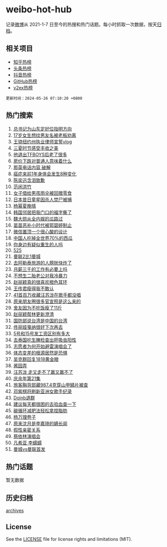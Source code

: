 # weibo-hot-hub

记录[微博](https://www.weibo.com)从 2021-1-7 日至今的热搜和热门话题。每小时抓取一次数据，按天[归档](archives)。

## 相关项目

- [知乎热榜](https://github.com/lonnyzhang423/zhihu-hot-hub)
- [头条热榜](https://github.com/lonnyzhang423/toutiao-hot-hub)
- [抖音热榜](https://github.com/lonnyzhang423/douyin-hot-hub)
- [GitHub热榜](https://github.com/lonnyzhang423/github-hot-hub)
- [v2ex热榜](https://github.com/lonnyzhang423/v2ex-hot-hub)


`更新时间：2024-05-26 07:10:20 +0800`

## 热门搜索

1. [总书记为山东定好位指明方向](https://m.weibo.cn/search?containerid=100103type%3D1%26t%3D10%26q%3D%23%E6%80%BB%E4%B9%A6%E8%AE%B0%E4%B8%BA%E5%B1%B1%E4%B8%9C%E5%AE%9A%E5%A5%BD%E4%BD%8D%E6%8C%87%E6%98%8E%E6%96%B9%E5%90%91%23&stream_entry_id=51&isnewpage=1&extparam=seat%3D1%26q%3D%2523%25E6%2580%25BB%25E4%25B9%25A6%25E8%25AE%25B0%25E4%25B8%25BA%25E5%25B1%25B1%25E4%25B8%259C%25E5%25AE%259A%25E5%25A5%25BD%25E4%25BD%258D%25E6%258C%2587%25E6%2598%258E%25E6%2596%25B9%25E5%2590%2591%2523%26c_type%3D51%26pos%3D0%26cate%3D10103%26dgr%3D0%26stream_entry_id%3D51%26filter_type%3Drealtimehot%26display_time%3D1716678619%26pre_seqid%3D1716678619600020866178)
1. [17岁女生想纹男友名被老板劝离](https://m.weibo.cn/search?containerid=100103type%3D1%26t%3D10%26q%3D%2317%E5%B2%81%E5%A5%B3%E7%94%9F%E6%83%B3%E7%BA%B9%E7%94%B7%E5%8F%8B%E5%90%8D%E8%A2%AB%E8%80%81%E6%9D%BF%E5%8A%9D%E7%A6%BB%23&stream_entry_id=31&isnewpage=1&extparam=seat%3D1%26q%3D%252317%25E5%25B2%2581%25E5%25A5%25B3%25E7%2594%259F%25E6%2583%25B3%25E7%25BA%25B9%25E7%2594%25B7%25E5%258F%258B%25E5%2590%258D%25E8%25A2%25AB%25E8%2580%2581%25E6%259D%25BF%25E5%258A%259D%25E7%25A6%25BB%2523%26pos%3D0%26flag%3D2%26filter_type%3Drealtimehot%26c_type%3D31%26stream_entry_id%3D31%26band_rank%3D1%26cate%3D5001%26lcate%3D5001%26dgr%3D0%26realpos%3D1%26display_time%3D1716678619%26pre_seqid%3D1716678619600020866178)
1. [王骁纽约州执业律师宣誓vlog](https://m.weibo.cn/search?containerid=100103type%3D1%26t%3D10%26q%3D%E7%8E%8B%E9%AA%81%E7%BA%BD%E7%BA%A6%E5%B7%9E%E6%89%A7%E4%B8%9A%E5%BE%8B%E5%B8%88%E5%AE%A3%E8%AA%93vlog&stream_entry_id=31&isnewpage=1&extparam=seat%3D1%26q%3D%25E7%258E%258B%25E9%25AA%2581%25E7%25BA%25BD%25E7%25BA%25A6%25E5%25B7%259E%25E6%2589%25A7%25E4%25B8%259A%25E5%25BE%258B%25E5%25B8%2588%25E5%25AE%25A3%25E8%25AA%2593vlog%26pos%3D1%26flag%3D2%26filter_type%3Drealtimehot%26c_type%3D31%26stream_entry_id%3D31%26band_rank%3D2%26cate%3D5001%26lcate%3D5001%26dgr%3D0%26realpos%3D2%26display_time%3D1716678619%26pre_seqid%3D1716678619600020866178)
1. [三夏时节感受丰收之美](https://m.weibo.cn/search?containerid=100103type%3D1%26t%3D10%26q%3D%23%E4%B8%89%E5%A4%8F%E6%97%B6%E8%8A%82%E6%84%9F%E5%8F%97%E4%B8%B0%E6%94%B6%E4%B9%8B%E7%BE%8E%23&stream_entry_id=31&isnewpage=1&extparam=seat%3D1%26q%3D%2523%25E4%25B8%2589%25E5%25A4%258F%25E6%2597%25B6%25E8%258A%2582%25E6%2584%259F%25E5%258F%2597%25E4%25B8%25B0%25E6%2594%25B6%25E4%25B9%258B%25E7%25BE%258E%2523%26pos%3D2%26flag%3D0%26filter_type%3Drealtimehot%26c_type%3D31%26stream_entry_id%3D31%26band_rank%3D3%26cate%3D5001%26lcate%3D5001%26dgr%3D0%26realpos%3D3%26display_time%3D1716678619%26pre_seqid%3D1716678619600020866178)
1. [他退出TFBOYS后老了很多](https://m.weibo.cn/search?containerid=100103type%3D1%26t%3D10%26q%3D%23%E4%BB%96%E9%80%80%E5%87%BATFBOYS%E5%90%8E%E8%80%81%E4%BA%86%E5%BE%88%E5%A4%9A%23&stream_entry_id=31&isnewpage=1&extparam=seat%3D1%26q%3D%2523%25E4%25BB%2596%25E9%2580%2580%25E5%2587%25BATFBOYS%25E5%2590%258E%25E8%2580%2581%25E4%25BA%2586%25E5%25BE%2588%25E5%25A4%259A%2523%26pos%3D3%26flag%3D2%26filter_type%3Drealtimehot%26c_type%3D31%26stream_entry_id%3D31%26band_rank%3D4%26cate%3D5001%26lcate%3D5001%26dgr%3D0%26realpos%3D4%26display_time%3D1716678619%26pre_seqid%3D1716678619600020866178)
1. [房价下跌对普通人意味着什么](https://m.weibo.cn/search?containerid=100103type%3D1%26t%3D10%26q%3D%23%E6%88%BF%E4%BB%B7%E4%B8%8B%E8%B7%8C%E5%AF%B9%E6%99%AE%E9%80%9A%E4%BA%BA%E6%84%8F%E5%91%B3%E7%9D%80%E4%BB%80%E4%B9%88%23&stream_entry_id=31&isnewpage=1&extparam=seat%3D1%26q%3D%2523%25E6%2588%25BF%25E4%25BB%25B7%25E4%25B8%258B%25E8%25B7%258C%25E5%25AF%25B9%25E6%2599%25AE%25E9%2580%259A%25E4%25BA%25BA%25E6%2584%258F%25E5%2591%25B3%25E7%259D%2580%25E4%25BB%2580%25E4%25B9%2588%2523%26pos%3D4%26flag%3D2%26filter_type%3Drealtimehot%26c_type%3D31%26stream_entry_id%3D31%26band_rank%3D5%26cate%3D5001%26lcate%3D5001%26dgr%3D0%26realpos%3D5%26display_time%3D1716678619%26pre_seqid%3D1716678619600020866178)
1. [那英电话内容 破解](https://m.weibo.cn/search?containerid=100103type%3D1%26t%3D10%26q%3D%E9%82%A3%E8%8B%B1%E7%94%B5%E8%AF%9D%E5%86%85%E5%AE%B9+%E7%A0%B4%E8%A7%A3&stream_entry_id=31&isnewpage=1&extparam=seat%3D1%26q%3D%25E9%2582%25A3%25E8%258B%25B1%25E7%2594%25B5%25E8%25AF%259D%25E5%2586%2585%25E5%25AE%25B9%2520%25E7%25A0%25B4%25E8%25A7%25A3%26pos%3D5%26flag%3D2%26filter_type%3Drealtimehot%26c_type%3D31%26stream_entry_id%3D31%26band_rank%3D6%26cate%3D5001%26lcate%3D5001%26dgr%3D0%26realpos%3D6%26display_time%3D1716678619%26pre_seqid%3D1716678619600020866178)
1. [癌症来前1年身体会发生8种变化](https://m.weibo.cn/search?containerid=100103type%3D1%26t%3D10%26q%3D%23%E7%99%8C%E7%97%87%E6%9D%A5%E5%89%8D1%E5%B9%B4%E8%BA%AB%E4%BD%93%E4%BC%9A%E5%8F%91%E7%94%9F8%E7%A7%8D%E5%8F%98%E5%8C%96%23&stream_entry_id=31&isnewpage=1&extparam=seat%3D1%26q%3D%2523%25E7%2599%258C%25E7%2597%2587%25E6%259D%25A5%25E5%2589%258D1%25E5%25B9%25B4%25E8%25BA%25AB%25E4%25BD%2593%25E4%25BC%259A%25E5%258F%2591%25E7%2594%259F8%25E7%25A7%258D%25E5%258F%2598%25E5%258C%2596%2523%26pos%3D6%26flag%3D2%26filter_type%3Drealtimehot%26c_type%3D31%26stream_entry_id%3D31%26band_rank%3D7%26cate%3D5001%26lcate%3D5001%26dgr%3D0%26realpos%3D7%26display_time%3D1716678619%26pre_seqid%3D1716678619600020866178)
1. [陈奕迅含泪致歉](https://m.weibo.cn/search?containerid=100103type%3D1%26t%3D10%26q%3D%23%E9%99%88%E5%A5%95%E8%BF%85%E5%90%AB%E6%B3%AA%E8%87%B4%E6%AD%89%23&stream_entry_id=31&isnewpage=1&extparam=seat%3D1%26q%3D%2523%25E9%2599%2588%25E5%25A5%2595%25E8%25BF%2585%25E5%2590%25AB%25E6%25B3%25AA%25E8%2587%25B4%25E6%25AD%2589%2523%26pos%3D7%26flag%3D2%26filter_type%3Drealtimehot%26c_type%3D31%26stream_entry_id%3D31%26band_rank%3D8%26cate%3D5001%26lcate%3D5001%26dgr%3D0%26realpos%3D8%26display_time%3D1716678619%26pre_seqid%3D1716678619600020866178)
1. [范闲洪竹](https://m.weibo.cn/search?containerid=100103type%3D1%26t%3D10%26q%3D%E8%8C%83%E9%97%B2%E6%B4%AA%E7%AB%B9&stream_entry_id=31&isnewpage=1&extparam=seat%3D1%26q%3D%25E8%258C%2583%25E9%2597%25B2%25E6%25B4%25AA%25E7%25AB%25B9%26pos%3D8%26flag%3D2%26filter_type%3Drealtimehot%26c_type%3D31%26stream_entry_id%3D31%26band_rank%3D9%26cate%3D5001%26lcate%3D5001%26dgr%3D0%26realpos%3D9%26display_time%3D1716678619%26pre_seqid%3D1716678619600020866178)
1. [女子借给男孩雨伞被回赠零食](https://m.weibo.cn/search?containerid=100103type%3D1%26t%3D10%26q%3D%23%E5%A5%B3%E5%AD%90%E5%80%9F%E7%BB%99%E7%94%B7%E5%AD%A9%E9%9B%A8%E4%BC%9E%E8%A2%AB%E5%9B%9E%E8%B5%A0%E9%9B%B6%E9%A3%9F%23&stream_entry_id=31&isnewpage=1&extparam=seat%3D1%26q%3D%2523%25E5%25A5%25B3%25E5%25AD%2590%25E5%2580%259F%25E7%25BB%2599%25E7%2594%25B7%25E5%25AD%25A9%25E9%259B%25A8%25E4%25BC%259E%25E8%25A2%25AB%25E5%259B%259E%25E8%25B5%25A0%25E9%259B%25B6%25E9%25A3%259F%2523%26pos%3D9%26flag%3D32768%26filter_type%3Drealtimehot%26c_type%3D31%26stream_entry_id%3D31%26band_rank%3D10%26cate%3D5001%26lcate%3D5001%26dgr%3D0%26realpos%3D10%26display_time%3D1716678619%26pre_seqid%3D1716678619600020866178)
1. [日本昔日童星因杀人焚尸被捕](https://m.weibo.cn/search?containerid=100103type%3D1%26t%3D10%26q%3D%23%E6%97%A5%E6%9C%AC%E6%98%94%E6%97%A5%E7%AB%A5%E6%98%9F%E5%9B%A0%E6%9D%80%E4%BA%BA%E7%84%9A%E5%B0%B8%E8%A2%AB%E6%8D%95%23&stream_entry_id=31&isnewpage=1&extparam=seat%3D1%26q%3D%2523%25E6%2597%25A5%25E6%259C%25AC%25E6%2598%2594%25E6%2597%25A5%25E7%25AB%25A5%25E6%2598%259F%25E5%259B%25A0%25E6%259D%2580%25E4%25BA%25BA%25E7%2584%259A%25E5%25B0%25B8%25E8%25A2%25AB%25E6%258D%2595%2523%26pos%3D10%26flag%3D2%26filter_type%3Drealtimehot%26c_type%3D31%26stream_entry_id%3D31%26band_rank%3D11%26cate%3D5001%26lcate%3D5001%26dgr%3D0%26realpos%3D11%26display_time%3D1716678619%26pre_seqid%3D1716678619600020866178)
1. [杨幂夏晚晴](https://m.weibo.cn/search?containerid=100103type%3D1%26t%3D10%26q%3D%E6%9D%A8%E5%B9%82%E5%A4%8F%E6%99%9A%E6%99%B4&stream_entry_id=31&isnewpage=1&extparam=seat%3D1%26q%3D%25E6%259D%25A8%25E5%25B9%2582%25E5%25A4%258F%25E6%2599%259A%25E6%2599%25B4%26pos%3D11%26flag%3D0%26filter_type%3Drealtimehot%26c_type%3D31%26stream_entry_id%3D31%26band_rank%3D12%26cate%3D5001%26lcate%3D5001%26dgr%3D0%26realpos%3D12%26display_time%3D1716678619%26pre_seqid%3D1716678619600020866178)
1. [韩国邻居把我门口的福字撕了](https://m.weibo.cn/search?containerid=100103type%3D1%26t%3D10%26q%3D%23%E9%9F%A9%E5%9B%BD%E9%82%BB%E5%B1%85%E6%8A%8A%E6%88%91%E9%97%A8%E5%8F%A3%E7%9A%84%E7%A6%8F%E5%AD%97%E6%92%95%E4%BA%86%23&stream_entry_id=31&isnewpage=1&extparam=seat%3D1%26q%3D%2523%25E9%259F%25A9%25E5%259B%25BD%25E9%2582%25BB%25E5%25B1%2585%25E6%258A%258A%25E6%2588%2591%25E9%2597%25A8%25E5%258F%25A3%25E7%259A%2584%25E7%25A6%258F%25E5%25AD%2597%25E6%2592%2595%25E4%25BA%2586%2523%26pos%3D12%26flag%3D2%26filter_type%3Drealtimehot%26c_type%3D31%26stream_entry_id%3D31%26band_rank%3D13%26cate%3D5001%26lcate%3D5001%26dgr%3D0%26realpos%3D13%26display_time%3D1716678619%26pre_seqid%3D1716678619600020866178)
1. [魏大勋从全内娱的瓜路过](https://m.weibo.cn/search?containerid=100103type%3D1%26t%3D10%26q%3D%23%E9%AD%8F%E5%A4%A7%E5%8B%8B%E4%BB%8E%E5%85%A8%E5%86%85%E5%A8%B1%E7%9A%84%E7%93%9C%E8%B7%AF%E8%BF%87%23&stream_entry_id=31&isnewpage=1&extparam=seat%3D1%26q%3D%2523%25E9%25AD%258F%25E5%25A4%25A7%25E5%258B%258B%25E4%25BB%258E%25E5%2585%25A8%25E5%2586%2585%25E5%25A8%25B1%25E7%259A%2584%25E7%2593%259C%25E8%25B7%25AF%25E8%25BF%2587%2523%26pos%3D13%26flag%3D2%26filter_type%3Drealtimehot%26c_type%3D31%26stream_entry_id%3D31%26band_rank%3D14%26cate%3D5001%26lcate%3D5001%26dgr%3D0%26realpos%3D14%26display_time%3D1716678619%26pre_seqid%3D1716678619600020866178)
1. [苗苗恶补小时代被郭碧婷制止](https://m.weibo.cn/search?containerid=100103type%3D1%26t%3D10%26q%3D%23%E8%8B%97%E8%8B%97%E6%81%B6%E8%A1%A5%E5%B0%8F%E6%97%B6%E4%BB%A3%E8%A2%AB%E9%83%AD%E7%A2%A7%E5%A9%B7%E5%88%B6%E6%AD%A2%23&stream_entry_id=31&isnewpage=1&extparam=seat%3D1%26q%3D%2523%25E8%258B%2597%25E8%258B%2597%25E6%2581%25B6%25E8%25A1%25A5%25E5%25B0%258F%25E6%2597%25B6%25E4%25BB%25A3%25E8%25A2%25AB%25E9%2583%25AD%25E7%25A2%25A7%25E5%25A9%25B7%25E5%2588%25B6%25E6%25AD%25A2%2523%26pos%3D14%26flag%3D2%26filter_type%3Drealtimehot%26c_type%3D31%26stream_entry_id%3D31%26band_rank%3D15%26cate%3D5001%26lcate%3D5001%26dgr%3D0%26realpos%3D15%26display_time%3D1716678619%26pre_seqid%3D1716678619600020866178)
1. [微信置顶一个很心酸的设计](https://m.weibo.cn/search?containerid=100103type%3D1%26t%3D10%26q%3D%23%E5%BE%AE%E4%BF%A1%E7%BD%AE%E9%A1%B6%E4%B8%80%E4%B8%AA%E5%BE%88%E5%BF%83%E9%85%B8%E7%9A%84%E8%AE%BE%E8%AE%A1%23&stream_entry_id=31&isnewpage=1&extparam=seat%3D1%26q%3D%2523%25E5%25BE%25AE%25E4%25BF%25A1%25E7%25BD%25AE%25E9%25A1%25B6%25E4%25B8%2580%25E4%25B8%25AA%25E5%25BE%2588%25E5%25BF%2583%25E9%2585%25B8%25E7%259A%2584%25E8%25AE%25BE%25E8%25AE%25A1%2523%26pos%3D15%26flag%3D2%26filter_type%3Drealtimehot%26c_type%3D31%26stream_entry_id%3D31%26band_rank%3D16%26cate%3D5001%26lcate%3D5001%26dgr%3D0%26realpos%3D16%26display_time%3D1716678619%26pre_seqid%3D1716678619600020866178)
1. [中国人吃掉全世界70%的西瓜](https://m.weibo.cn/search?containerid=100103type%3D1%26t%3D10%26q%3D%23%E4%B8%AD%E5%9B%BD%E4%BA%BA%E5%90%83%E6%8E%89%E5%85%A8%E4%B8%96%E7%95%8C70%25%E7%9A%84%E8%A5%BF%E7%93%9C%23&stream_entry_id=31&isnewpage=1&extparam=seat%3D1%26q%3D%2523%25E4%25B8%25AD%25E5%259B%25BD%25E4%25BA%25BA%25E5%2590%2583%25E6%258E%2589%25E5%2585%25A8%25E4%25B8%2596%25E7%2595%258C70%2525%25E7%259A%2584%25E8%25A5%25BF%25E7%2593%259C%2523%26pos%3D16%26flag%3D0%26filter_type%3Drealtimehot%26c_type%3D31%26stream_entry_id%3D31%26band_rank%3D17%26cate%3D5001%26lcate%3D5001%26dgr%3D0%26realpos%3D17%26display_time%3D1716678619%26pre_seqid%3D1716678619600020866178)
1. [你身边有疑似重生的人吗](https://m.weibo.cn/search?containerid=100103type%3D1%26t%3D10%26q%3D%23%E4%BD%A0%E8%BA%AB%E8%BE%B9%E6%9C%89%E7%96%91%E4%BC%BC%E9%87%8D%E7%94%9F%E7%9A%84%E4%BA%BA%E5%90%97%23&stream_entry_id=31&isnewpage=1&extparam=seat%3D1%26q%3D%2523%25E4%25BD%25A0%25E8%25BA%25AB%25E8%25BE%25B9%25E6%259C%2589%25E7%2596%2591%25E4%25BC%25BC%25E9%2587%258D%25E7%2594%259F%25E7%259A%2584%25E4%25BA%25BA%25E5%2590%2597%2523%26pos%3D17%26flag%3D0%26filter_type%3Drealtimehot%26c_type%3D31%26stream_entry_id%3D31%26band_rank%3D18%26cate%3D5001%26lcate%3D5001%26dgr%3D0%26realpos%3D18%26display_time%3D1716678619%26pre_seqid%3D1716678619600020866178)
1. [525](https://m.weibo.cn/search?containerid=100103type%3D1%26t%3D10%26q%3D525&stream_entry_id=31&isnewpage=1&extparam=seat%3D1%26q%3D525%26pos%3D18%26flag%3D0%26filter_type%3Drealtimehot%26c_type%3D31%26stream_entry_id%3D31%26band_rank%3D19%26cate%3D5001%26lcate%3D5001%26dgr%3D0%26realpos%3D19%26display_time%3D1716678619%26pre_seqid%3D1716678619600020866178)
1. [曼联2比1曼城](https://m.weibo.cn/search?containerid=100103type%3D1%26t%3D10%26q%3D%23%E6%9B%BC%E8%81%942%E6%AF%941%E6%9B%BC%E5%9F%8E%23&stream_entry_id=31&isnewpage=1&extparam=seat%3D1%26q%3D%2523%25E6%259B%25BC%25E8%2581%25942%25E6%25AF%25941%25E6%259B%25BC%25E5%259F%258E%2523%26pos%3D19%26flag%3D0%26filter_type%3Drealtimehot%26c_type%3D31%26stream_entry_id%3D31%26band_rank%3D20%26cate%3D5001%26lcate%3D5001%26dgr%3D0%26realpos%3D20%26display_time%3D1716678619%26pre_seqid%3D1716678619600020866178)
1. [去阿勒泰旅游的人膀胱快炸了](https://m.weibo.cn/search?containerid=100103type%3D1%26t%3D10%26q%3D%23%E5%8E%BB%E9%98%BF%E5%8B%92%E6%B3%B0%E6%97%85%E6%B8%B8%E7%9A%84%E4%BA%BA%E8%86%80%E8%83%B1%E5%BF%AB%E7%82%B8%E4%BA%86%23&stream_entry_id=31&isnewpage=1&extparam=seat%3D1%26q%3D%2523%25E5%258E%25BB%25E9%2598%25BF%25E5%258B%2592%25E6%25B3%25B0%25E6%2597%2585%25E6%25B8%25B8%25E7%259A%2584%25E4%25BA%25BA%25E8%2586%2580%25E8%2583%25B1%25E5%25BF%25AB%25E7%2582%25B8%25E4%25BA%2586%2523%26pos%3D20%26flag%3D0%26filter_type%3Drealtimehot%26c_type%3D31%26stream_entry_id%3D31%26band_rank%3D21%26cate%3D5001%26lcate%3D5001%26dgr%3D0%26realpos%3D21%26display_time%3D1716678619%26pre_seqid%3D1716678619600020866178)
1. [月薪三千的工作有必要上吗](https://m.weibo.cn/search?containerid=100103type%3D1%26t%3D10%26q%3D%23%E6%9C%88%E8%96%AA%E4%B8%89%E5%8D%83%E7%9A%84%E5%B7%A5%E4%BD%9C%E6%9C%89%E5%BF%85%E8%A6%81%E4%B8%8A%E5%90%97%23&stream_entry_id=31&isnewpage=1&extparam=seat%3D1%26q%3D%2523%25E6%259C%2588%25E8%2596%25AA%25E4%25B8%2589%25E5%258D%2583%25E7%259A%2584%25E5%25B7%25A5%25E4%25BD%259C%25E6%259C%2589%25E5%25BF%2585%25E8%25A6%2581%25E4%25B8%258A%25E5%2590%2597%2523%26pos%3D21%26flag%3D0%26filter_type%3Drealtimehot%26c_type%3D31%26stream_entry_id%3D31%26band_rank%3D22%26cate%3D5001%26lcate%3D5001%26dgr%3D0%26realpos%3D22%26display_time%3D1716678619%26pre_seqid%3D1716678619600020866178)
1. [不想生二胎老公对我冷暴力](https://m.weibo.cn/search?containerid=100103type%3D1%26t%3D10%26q%3D%23%E4%B8%8D%E6%83%B3%E7%94%9F%E4%BA%8C%E8%83%8E%E8%80%81%E5%85%AC%E5%AF%B9%E6%88%91%E5%86%B7%E6%9A%B4%E5%8A%9B%23&stream_entry_id=31&isnewpage=1&extparam=seat%3D1%26q%3D%2523%25E4%25B8%258D%25E6%2583%25B3%25E7%2594%259F%25E4%25BA%258C%25E8%2583%258E%25E8%2580%2581%25E5%2585%25AC%25E5%25AF%25B9%25E6%2588%2591%25E5%2586%25B7%25E6%259A%25B4%25E5%258A%259B%2523%26pos%3D22%26flag%3D1%26filter_type%3Drealtimehot%26c_type%3D31%26stream_entry_id%3D31%26band_rank%3D23%26cate%3D5001%26lcate%3D5001%26dgr%3D0%26realpos%3D23%26display_time%3D1716678619%26pre_seqid%3D1716678619600020866178)
1. [赵丽颖真的很喜欢橙色耳环](https://m.weibo.cn/search?containerid=100103type%3D1%26t%3D10%26q%3D%23%E8%B5%B5%E4%B8%BD%E9%A2%96%E7%9C%9F%E7%9A%84%E5%BE%88%E5%96%9C%E6%AC%A2%E6%A9%99%E8%89%B2%E8%80%B3%E7%8E%AF%23&stream_entry_id=31&isnewpage=1&extparam=seat%3D1%26q%3D%2523%25E8%25B5%25B5%25E4%25B8%25BD%25E9%25A2%2596%25E7%259C%259F%25E7%259A%2584%25E5%25BE%2588%25E5%2596%259C%25E6%25AC%25A2%25E6%25A9%2599%25E8%2589%25B2%25E8%2580%25B3%25E7%258E%25AF%2523%26pos%3D23%26flag%3D0%26filter_type%3Drealtimehot%26c_type%3D31%26stream_entry_id%3D31%26band_rank%3D24%26cate%3D5001%26lcate%3D5001%26dgr%3D0%26realpos%3D24%26display_time%3D1716678619%26pre_seqid%3D1716678619600020866178)
1. [王传君瘦得我不敢认](https://m.weibo.cn/search?containerid=100103type%3D1%26t%3D10%26q%3D%E7%8E%8B%E4%BC%A0%E5%90%9B%E7%98%A6%E5%BE%97%E6%88%91%E4%B8%8D%E6%95%A2%E8%AE%A4&stream_entry_id=31&isnewpage=1&extparam=seat%3D1%26q%3D%25E7%258E%258B%25E4%25BC%25A0%25E5%2590%259B%25E7%2598%25A6%25E5%25BE%2597%25E6%2588%2591%25E4%25B8%258D%25E6%2595%25A2%25E8%25AE%25A4%26pos%3D24%26flag%3D2%26filter_type%3Drealtimehot%26c_type%3D31%26stream_entry_id%3D31%26band_rank%3D25%26cate%3D5001%26lcate%3D5001%26dgr%3D0%26realpos%3D25%26display_time%3D1716678619%26pre_seqid%3D1716678619600020866178)
1. [41首百万收藏汪苏泷在歌手都没唱](https://m.weibo.cn/search?containerid=100103type%3D1%26t%3D10%26q%3D%2341%E9%A6%96%E7%99%BE%E4%B8%87%E6%94%B6%E8%97%8F%E6%B1%AA%E8%8B%8F%E6%B3%B7%E5%9C%A8%E6%AD%8C%E6%89%8B%E9%83%BD%E6%B2%A1%E5%94%B1%23&stream_entry_id=31&isnewpage=1&extparam=seat%3D1%26q%3D%252341%25E9%25A6%2596%25E7%2599%25BE%25E4%25B8%2587%25E6%2594%25B6%25E8%2597%258F%25E6%25B1%25AA%25E8%258B%258F%25E6%25B3%25B7%25E5%259C%25A8%25E6%25AD%258C%25E6%2589%258B%25E9%2583%25BD%25E6%25B2%25A1%25E5%2594%25B1%2523%26pos%3D25%26flag%3D0%26filter_type%3Drealtimehot%26c_type%3D31%26stream_entry_id%3D31%26band_rank%3D26%26cate%3D5001%26lcate%3D5001%26dgr%3D0%26realpos%3D26%26display_time%3D1716678619%26pre_seqid%3D1716678619600020866178)
1. [原来朋友圈很多官宣照是这么来的](https://m.weibo.cn/search?containerid=100103type%3D1%26t%3D10%26q%3D%23%E5%8E%9F%E6%9D%A5%E6%9C%8B%E5%8F%8B%E5%9C%88%E5%BE%88%E5%A4%9A%E5%AE%98%E5%AE%A3%E7%85%A7%E6%98%AF%E8%BF%99%E4%B9%88%E6%9D%A5%E7%9A%84%23&stream_entry_id=31&isnewpage=1&extparam=seat%3D1%26q%3D%2523%25E5%258E%259F%25E6%259D%25A5%25E6%259C%258B%25E5%258F%258B%25E5%259C%2588%25E5%25BE%2588%25E5%25A4%259A%25E5%25AE%2598%25E5%25AE%25A3%25E7%2585%25A7%25E6%2598%25AF%25E8%25BF%2599%25E4%25B9%2588%25E6%259D%25A5%25E7%259A%2584%2523%26pos%3D26%26flag%3D0%26filter_type%3Drealtimehot%26c_type%3D31%26stream_entry_id%3D31%26band_rank%3D27%26cate%3D5001%26lcate%3D5001%26dgr%3D0%26realpos%3D27%26display_time%3D1716678619%26pre_seqid%3D1716678619600020866178)
1. [舍友因为不吃饭瘦了11斤](https://m.weibo.cn/search?containerid=100103type%3D1%26t%3D10%26q%3D%23%E8%88%8D%E5%8F%8B%E5%9B%A0%E4%B8%BA%E4%B8%8D%E5%90%83%E9%A5%AD%E7%98%A6%E4%BA%8611%E6%96%A4%23&stream_entry_id=31&isnewpage=1&extparam=seat%3D1%26q%3D%2523%25E8%2588%258D%25E5%258F%258B%25E5%259B%25A0%25E4%25B8%25BA%25E4%25B8%258D%25E5%2590%2583%25E9%25A5%25AD%25E7%2598%25A6%25E4%25BA%258611%25E6%2596%25A4%2523%26pos%3D27%26flag%3D0%26filter_type%3Drealtimehot%26c_type%3D31%26stream_entry_id%3D31%26band_rank%3D28%26cate%3D5001%26lcate%3D5001%26dgr%3D0%26realpos%3D28%26display_time%3D1716678619%26pre_seqid%3D1716678619600020866178)
1. [赵丽颖帮林更新澄清](https://m.weibo.cn/search?containerid=100103type%3D1%26t%3D10%26q%3D%23%E8%B5%B5%E4%B8%BD%E9%A2%96%E5%B8%AE%E6%9E%97%E6%9B%B4%E6%96%B0%E6%BE%84%E6%B8%85%23&stream_entry_id=31&isnewpage=1&extparam=seat%3D1%26q%3D%2523%25E8%25B5%25B5%25E4%25B8%25BD%25E9%25A2%2596%25E5%25B8%25AE%25E6%259E%2597%25E6%259B%25B4%25E6%2596%25B0%25E6%25BE%2584%25E6%25B8%2585%2523%26pos%3D28%26flag%3D0%26filter_type%3Drealtimehot%26c_type%3D31%26stream_entry_id%3D31%26band_rank%3D29%26cate%3D5001%26lcate%3D5001%26dgr%3D0%26realpos%3D29%26display_time%3D1716678619%26pre_seqid%3D1716678619600020866178)
1. [国防部说台湾是中国的台湾](https://m.weibo.cn/search?containerid=100103type%3D1%26t%3D10%26q%3D%23%E5%9B%BD%E9%98%B2%E9%83%A8%E8%AF%B4%E5%8F%B0%E6%B9%BE%E6%98%AF%E4%B8%AD%E5%9B%BD%E7%9A%84%E5%8F%B0%E6%B9%BE%23&stream_entry_id=31&isnewpage=1&extparam=seat%3D1%26q%3D%2523%25E5%259B%25BD%25E9%2598%25B2%25E9%2583%25A8%25E8%25AF%25B4%25E5%258F%25B0%25E6%25B9%25BE%25E6%2598%25AF%25E4%25B8%25AD%25E5%259B%25BD%25E7%259A%2584%25E5%258F%25B0%25E6%25B9%25BE%2523%26pos%3D29%26flag%3D0%26filter_type%3Drealtimehot%26c_type%3D31%26stream_entry_id%3D31%26band_rank%3D30%26cate%3D5001%26lcate%3D5001%26dgr%3D0%26realpos%3D30%26display_time%3D1716678619%26pre_seqid%3D1716678619600020866178)
1. [佟丽娅戛纳很好下次再去](https://m.weibo.cn/search?containerid=100103type%3D1%26t%3D10%26q%3D%23%E4%BD%9F%E4%B8%BD%E5%A8%85%E6%88%9B%E7%BA%B3%E5%BE%88%E5%A5%BD%E4%B8%8B%E6%AC%A1%E5%86%8D%E5%8E%BB%23&stream_entry_id=31&isnewpage=1&extparam=seat%3D1%26q%3D%2523%25E4%25BD%259F%25E4%25B8%25BD%25E5%25A8%2585%25E6%2588%259B%25E7%25BA%25B3%25E5%25BE%2588%25E5%25A5%25BD%25E4%25B8%258B%25E6%25AC%25A1%25E5%2586%258D%25E5%258E%25BB%2523%26pos%3D30%26flag%3D0%26filter_type%3Drealtimehot%26c_type%3D31%26stream_entry_id%3D31%26band_rank%3D31%26cate%3D5001%26lcate%3D5001%26dgr%3D0%26realpos%3D31%26display_time%3D1716678619%26pre_seqid%3D1716678619600020866178)
1. [5号和15号发工资区别有多大](https://m.weibo.cn/search?containerid=100103type%3D1%26t%3D10%26q%3D%235%E5%8F%B7%E5%92%8C15%E5%8F%B7%E5%8F%91%E5%B7%A5%E8%B5%84%E5%8C%BA%E5%88%AB%E6%9C%89%E5%A4%9A%E5%A4%A7%23&stream_entry_id=31&isnewpage=1&extparam=seat%3D1%26q%3D%25235%25E5%258F%25B7%25E5%2592%258C15%25E5%258F%25B7%25E5%258F%2591%25E5%25B7%25A5%25E8%25B5%2584%25E5%258C%25BA%25E5%2588%25AB%25E6%259C%2589%25E5%25A4%259A%25E5%25A4%25A7%2523%26pos%3D31%26flag%3D1%26filter_type%3Drealtimehot%26c_type%3D31%26stream_entry_id%3D31%26band_rank%3D32%26cate%3D5001%26lcate%3D5001%26dgr%3D0%26realpos%3D32%26display_time%3D1716678619%26pre_seqid%3D1716678619600020866178)
1. [去泰国吃生腌检查出肝吸虫阳性](https://m.weibo.cn/search?containerid=100103type%3D1%26t%3D10%26q%3D%23%E5%8E%BB%E6%B3%B0%E5%9B%BD%E5%90%83%E7%94%9F%E8%85%8C%E6%A3%80%E6%9F%A5%E5%87%BA%E8%82%9D%E5%90%B8%E8%99%AB%E9%98%B3%E6%80%A7%23&stream_entry_id=31&isnewpage=1&extparam=seat%3D1%26q%3D%2523%25E5%258E%25BB%25E6%25B3%25B0%25E5%259B%25BD%25E5%2590%2583%25E7%2594%259F%25E8%2585%258C%25E6%25A3%2580%25E6%259F%25A5%25E5%2587%25BA%25E8%2582%259D%25E5%2590%25B8%25E8%2599%25AB%25E9%2598%25B3%25E6%2580%25A7%2523%26pos%3D32%26flag%3D0%26filter_type%3Drealtimehot%26c_type%3D31%26stream_entry_id%3D31%26band_rank%3D33%26cate%3D5001%26lcate%3D5001%26dgr%3D0%26realpos%3D33%26display_time%3D1716678619%26pre_seqid%3D1716678619600020866178)
1. [志愿者为何开始避雷演唱会了](https://m.weibo.cn/search?containerid=100103type%3D1%26t%3D10%26q%3D%23%E5%BF%97%E6%84%BF%E8%80%85%E4%B8%BA%E4%BD%95%E5%BC%80%E5%A7%8B%E9%81%BF%E9%9B%B7%E6%BC%94%E5%94%B1%E4%BC%9A%E4%BA%86%23&stream_entry_id=31&isnewpage=1&extparam=seat%3D1%26q%3D%2523%25E5%25BF%2597%25E6%2584%25BF%25E8%2580%2585%25E4%25B8%25BA%25E4%25BD%2595%25E5%25BC%2580%25E5%25A7%258B%25E9%2581%25BF%25E9%259B%25B7%25E6%25BC%2594%25E5%2594%25B1%25E4%25BC%259A%25E4%25BA%2586%2523%26pos%3D33%26flag%3D0%26filter_type%3Drealtimehot%26c_type%3D31%26stream_entry_id%3D31%26band_rank%3D34%26cate%3D5001%26lcate%3D5001%26dgr%3D0%26realpos%3D34%26display_time%3D1716678619%26pre_seqid%3D1716678619600020866178)
1. [体态变差的根源居然是恐惧](https://m.weibo.cn/search?containerid=100103type%3D1%26t%3D10%26q%3D%23%E4%BD%93%E6%80%81%E5%8F%98%E5%B7%AE%E7%9A%84%E6%A0%B9%E6%BA%90%E5%B1%85%E7%84%B6%E6%98%AF%E6%81%90%E6%83%A7%23&stream_entry_id=31&isnewpage=1&extparam=seat%3D1%26q%3D%2523%25E4%25BD%2593%25E6%2580%2581%25E5%258F%2598%25E5%25B7%25AE%25E7%259A%2584%25E6%25A0%25B9%25E6%25BA%2590%25E5%25B1%2585%25E7%2584%25B6%25E6%2598%25AF%25E6%2581%2590%25E6%2583%25A7%2523%26pos%3D34%26flag%3D0%26filter_type%3Drealtimehot%26c_type%3D31%26stream_entry_id%3D31%26band_rank%3D35%26cate%3D5001%26lcate%3D5001%26dgr%3D0%26realpos%3D35%26display_time%3D1716678619%26pre_seqid%3D1716678619600020866178)
1. [吴克群回复1818黄金眼](https://m.weibo.cn/search?containerid=100103type%3D1%26t%3D10%26q%3D%23%E5%90%B4%E5%85%8B%E7%BE%A4%E5%9B%9E%E5%A4%8D1818%E9%BB%84%E9%87%91%E7%9C%BC%23&stream_entry_id=31&isnewpage=1&extparam=seat%3D1%26q%3D%2523%25E5%2590%25B4%25E5%2585%258B%25E7%25BE%25A4%25E5%259B%259E%25E5%25A4%258D1818%25E9%25BB%2584%25E9%2587%2591%25E7%259C%25BC%2523%26pos%3D35%26flag%3D1%26filter_type%3Drealtimehot%26c_type%3D31%26stream_entry_id%3D31%26band_rank%3D36%26cate%3D5001%26lcate%3D5001%26dgr%3D0%26realpos%3D36%26display_time%3D1716678619%26pre_seqid%3D1716678619600020866178)
1. [酱园弄](https://m.weibo.cn/search?containerid=100103type%3D1%26t%3D10%26q%3D%E9%85%B1%E5%9B%AD%E5%BC%84&stream_entry_id=31&isnewpage=1&extparam=seat%3D1%26q%3D%25E9%2585%25B1%25E5%259B%25AD%25E5%25BC%2584%26pos%3D36%26flag%3D0%26filter_type%3Drealtimehot%26c_type%3D31%26stream_entry_id%3D31%26band_rank%3D37%26cate%3D5001%26lcate%3D5001%26dgr%3D0%26realpos%3D37%26display_time%3D1716678619%26pre_seqid%3D1716678619600020866178)
1. [汪苏泷 走又走不了赢又赢不了](https://m.weibo.cn/search?containerid=100103type%3D1%26t%3D10%26q%3D%E6%B1%AA%E8%8B%8F%E6%B3%B7+%E8%B5%B0%E5%8F%88%E8%B5%B0%E4%B8%8D%E4%BA%86%E8%B5%A2%E5%8F%88%E8%B5%A2%E4%B8%8D%E4%BA%86&stream_entry_id=31&isnewpage=1&extparam=seat%3D1%26q%3D%25E6%25B1%25AA%25E8%258B%258F%25E6%25B3%25B7%2520%25E8%25B5%25B0%25E5%258F%2588%25E8%25B5%25B0%25E4%25B8%258D%25E4%25BA%2586%25E8%25B5%25A2%25E5%258F%2588%25E8%25B5%25A2%25E4%25B8%258D%25E4%25BA%2586%26pos%3D37%26flag%3D0%26filter_type%3Drealtimehot%26c_type%3D31%26stream_entry_id%3D31%26band_rank%3D38%26cate%3D5001%26lcate%3D5001%26dgr%3D0%26realpos%3D38%26display_time%3D1716678619%26pre_seqid%3D1716678619600020866178)
1. [庆余年第21集](https://m.weibo.cn/search?containerid=100103type%3D1%26t%3D10%26q%3D%E5%BA%86%E4%BD%99%E5%B9%B4%E7%AC%AC21%E9%9B%86&stream_entry_id=31&isnewpage=1&extparam=seat%3D1%26q%3D%25E5%25BA%2586%25E4%25BD%2599%25E5%25B9%25B4%25E7%25AC%25AC21%25E9%259B%2586%26pos%3D38%26flag%3D0%26filter_type%3Drealtimehot%26c_type%3D31%26stream_entry_id%3D31%26band_rank%3D39%26cate%3D5001%26lcate%3D5001%26dgr%3D0%26realpos%3D39%26display_time%3D1716678619%26pre_seqid%3D1716678619600020866178)
1. [旅客胸背部藏987.4克穿山甲鳞片被查](https://m.weibo.cn/search?containerid=100103type%3D1%26t%3D10%26q%3D%23%E6%97%85%E5%AE%A2%E8%83%B8%E8%83%8C%E9%83%A8%E8%97%8F987.4%E5%85%8B%E7%A9%BF%E5%B1%B1%E7%94%B2%E9%B3%9E%E7%89%87%E8%A2%AB%E6%9F%A5%23&stream_entry_id=31&isnewpage=1&extparam=seat%3D1%26q%3D%2523%25E6%2597%2585%25E5%25AE%25A2%25E8%2583%25B8%25E8%2583%258C%25E9%2583%25A8%25E8%2597%258F987.4%25E5%2585%258B%25E7%25A9%25BF%25E5%25B1%25B1%25E7%2594%25B2%25E9%25B3%259E%25E7%2589%2587%25E8%25A2%25AB%25E6%259F%25A5%2523%26pos%3D39%26flag%3D0%26filter_type%3Drealtimehot%26c_type%3D31%26stream_entry_id%3D31%26band_rank%3D40%26cate%3D5001%26lcate%3D5001%26dgr%3D0%26realpos%3D40%26display_time%3D1716678619%26pre_seqid%3D1716678619600020866178)
1. [邓紫棋将刷新亚洲女歌手纪录](https://m.weibo.cn/search?containerid=100103type%3D1%26t%3D10%26q%3D%23%E9%82%93%E7%B4%AB%E6%A3%8B%E5%B0%86%E5%88%B7%E6%96%B0%E4%BA%9A%E6%B4%B2%E5%A5%B3%E6%AD%8C%E6%89%8B%E7%BA%AA%E5%BD%95%23&stream_entry_id=31&isnewpage=1&extparam=seat%3D1%26q%3D%2523%25E9%2582%2593%25E7%25B4%25AB%25E6%25A3%258B%25E5%25B0%2586%25E5%2588%25B7%25E6%2596%25B0%25E4%25BA%259A%25E6%25B4%25B2%25E5%25A5%25B3%25E6%25AD%258C%25E6%2589%258B%25E7%25BA%25AA%25E5%25BD%2595%2523%26pos%3D40%26flag%3D0%26filter_type%3Drealtimehot%26c_type%3D31%26stream_entry_id%3D31%26band_rank%3D41%26cate%3D5001%26lcate%3D5001%26dgr%3D0%26realpos%3D41%26display_time%3D1716678619%26pre_seqid%3D1716678619600020866178)
1. [Doinb退群](https://m.weibo.cn/search?containerid=100103type%3D1%26t%3D10%26q%3D%23Doinb%E9%80%80%E7%BE%A4%23&stream_entry_id=31&isnewpage=1&extparam=seat%3D1%26q%3D%2523Doinb%25E9%2580%2580%25E7%25BE%25A4%2523%26pos%3D41%26flag%3D0%26filter_type%3Drealtimehot%26c_type%3D31%26stream_entry_id%3D31%26band_rank%3D42%26cate%3D5001%26lcate%3D5001%26dgr%3D0%26realpos%3D42%26display_time%3D1716678619%26pre_seqid%3D1716678619600020866178)
1. [建议每天都很困的去验血查一下](https://m.weibo.cn/search?containerid=100103type%3D1%26t%3D10%26q%3D%23%E5%BB%BA%E8%AE%AE%E6%AF%8F%E5%A4%A9%E9%83%BD%E5%BE%88%E5%9B%B0%E7%9A%84%E5%8E%BB%E9%AA%8C%E8%A1%80%E6%9F%A5%E4%B8%80%E4%B8%8B%23&stream_entry_id=31&isnewpage=1&extparam=seat%3D1%26q%3D%2523%25E5%25BB%25BA%25E8%25AE%25AE%25E6%25AF%258F%25E5%25A4%25A9%25E9%2583%25BD%25E5%25BE%2588%25E5%259B%25B0%25E7%259A%2584%25E5%258E%25BB%25E9%25AA%258C%25E8%25A1%2580%25E6%259F%25A5%25E4%25B8%2580%25E4%25B8%258B%2523%26pos%3D42%26flag%3D0%26filter_type%3Drealtimehot%26c_type%3D31%26stream_entry_id%3D31%26band_rank%3D43%26cate%3D5001%26lcate%3D5001%26dgr%3D0%26realpos%3D43%26display_time%3D1716678619%26pre_seqid%3D1716678619600020866178)
1. [碳循环减肥法轻松拿捏脂肪](https://m.weibo.cn/search?containerid=100103type%3D1%26t%3D10%26q%3D%E7%A2%B3%E5%BE%AA%E7%8E%AF%E5%87%8F%E8%82%A5%E6%B3%95%E8%BD%BB%E6%9D%BE%E6%8B%BF%E6%8D%8F%E8%84%82%E8%82%AA&stream_entry_id=31&isnewpage=1&extparam=seat%3D1%26q%3D%25E7%25A2%25B3%25E5%25BE%25AA%25E7%258E%25AF%25E5%2587%258F%25E8%2582%25A5%25E6%25B3%2595%25E8%25BD%25BB%25E6%259D%25BE%25E6%258B%25BF%25E6%258D%258F%25E8%2584%2582%25E8%2582%25AA%26pos%3D43%26flag%3D1%26filter_type%3Drealtimehot%26c_type%3D31%26stream_entry_id%3D31%26band_rank%3D44%26cate%3D5001%26lcate%3D5001%26dgr%3D0%26realpos%3D44%26display_time%3D1716678619%26pre_seqid%3D1716678619600020866178)
1. [杨万理卷子](https://m.weibo.cn/search?containerid=100103type%3D1%26t%3D10%26q%3D%E6%9D%A8%E4%B8%87%E7%90%86%E5%8D%B7%E5%AD%90&stream_entry_id=31&isnewpage=1&extparam=seat%3D1%26q%3D%25E6%259D%25A8%25E4%25B8%2587%25E7%2590%2586%25E5%258D%25B7%25E5%25AD%2590%26pos%3D44%26flag%3D0%26filter_type%3Drealtimehot%26c_type%3D31%26stream_entry_id%3D31%26band_rank%3D45%26cate%3D5001%26lcate%3D5001%26dgr%3D0%26realpos%3D45%26display_time%3D1716678619%26pre_seqid%3D1716678619600020866178)
1. [原来沈月是李嘉琦的嫡长闺](https://m.weibo.cn/search?containerid=100103type%3D1%26t%3D10%26q%3D%23%E5%8E%9F%E6%9D%A5%E6%B2%88%E6%9C%88%E6%98%AF%E6%9D%8E%E5%98%89%E7%90%A6%E7%9A%84%E5%AB%A1%E9%95%BF%E9%97%BA%23&stream_entry_id=31&isnewpage=1&extparam=seat%3D1%26q%3D%2523%25E5%258E%259F%25E6%259D%25A5%25E6%25B2%2588%25E6%259C%2588%25E6%2598%25AF%25E6%259D%258E%25E5%2598%2589%25E7%2590%25A6%25E7%259A%2584%25E5%25AB%25A1%25E9%2595%25BF%25E9%2597%25BA%2523%26pos%3D45%26flag%3D0%26filter_type%3Drealtimehot%26c_type%3D31%26stream_entry_id%3D31%26band_rank%3D46%26cate%3D5001%26lcate%3D5001%26dgr%3D0%26realpos%3D46%26display_time%3D1716678619%26pre_seqid%3D1716678619600020866178)
1. [假性亲密关系](https://m.weibo.cn/search?containerid=100103type%3D1%26t%3D10%26q%3D%E5%81%87%E6%80%A7%E4%BA%B2%E5%AF%86%E5%85%B3%E7%B3%BB&stream_entry_id=31&isnewpage=1&extparam=seat%3D1%26q%3D%25E5%2581%2587%25E6%2580%25A7%25E4%25BA%25B2%25E5%25AF%2586%25E5%2585%25B3%25E7%25B3%25BB%26pos%3D46%26flag%3D0%26filter_type%3Drealtimehot%26c_type%3D31%26stream_entry_id%3D31%26band_rank%3D47%26cate%3D5001%26lcate%3D5001%26dgr%3D0%26realpos%3D47%26display_time%3D1716678619%26pre_seqid%3D1716678619600020866178)
1. [蔡依林演唱会](https://m.weibo.cn/search?containerid=100103type%3D1%26t%3D10%26q%3D%E8%94%A1%E4%BE%9D%E6%9E%97%E6%BC%94%E5%94%B1%E4%BC%9A&stream_entry_id=31&isnewpage=1&extparam=seat%3D1%26q%3D%25E8%2594%25A1%25E4%25BE%259D%25E6%259E%2597%25E6%25BC%2594%25E5%2594%25B1%25E4%25BC%259A%26pos%3D47%26flag%3D0%26filter_type%3Drealtimehot%26c_type%3D31%26stream_entry_id%3D31%26band_rank%3D48%26cate%3D5001%26lcate%3D5001%26dgr%3D0%26realpos%3D48%26display_time%3D1716678619%26pre_seqid%3D1716678619600020866178)
1. [凡希亚 李蠕蠕](https://m.weibo.cn/search?containerid=100103type%3D1%26t%3D10%26q%3D%E5%87%A1%E5%B8%8C%E4%BA%9A+%E6%9D%8E%E8%A0%95%E8%A0%95&stream_entry_id=31&isnewpage=1&extparam=seat%3D1%26q%3D%25E5%2587%25A1%25E5%25B8%258C%25E4%25BA%259A%2520%25E6%259D%258E%25E8%25A0%2595%25E8%25A0%2595%26pos%3D48%26flag%3D0%26filter_type%3Drealtimehot%26c_type%3D31%26stream_entry_id%3D31%26band_rank%3D49%26cate%3D5001%26lcate%3D5001%26dgr%3D0%26realpos%3D49%26display_time%3D1716678619%26pre_seqid%3D1716678619600020866178)
1. [曼城vs曼联首发](https://m.weibo.cn/search?containerid=100103type%3D1%26t%3D10%26q%3D%23%E6%9B%BC%E5%9F%8Evs%E6%9B%BC%E8%81%94%E9%A6%96%E5%8F%91%23&stream_entry_id=31&isnewpage=1&extparam=seat%3D1%26q%3D%2523%25E6%259B%25BC%25E5%259F%258Evs%25E6%259B%25BC%25E8%2581%2594%25E9%25A6%2596%25E5%258F%2591%2523%26pos%3D49%26flag%3D0%26filter_type%3Drealtimehot%26c_type%3D31%26stream_entry_id%3D31%26band_rank%3D50%26cate%3D5001%26lcate%3D5001%26dgr%3D0%26realpos%3D50%26display_time%3D1716678619%26pre_seqid%3D1716678619600020866178)

## 热门话题

暂无数据

## 历史归档

[archives](archives)

## License

See the [LICENSE](LICENSE) file for license rights and limitations (MIT).
